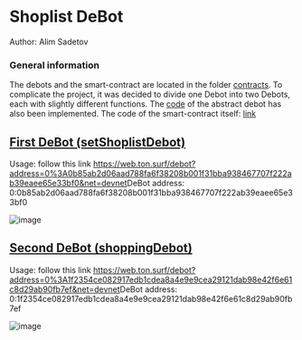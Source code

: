 # Shoplist DeBot

Author: Alim Sadetov

### General information

The debots and the smart-contract are located in the folder [contracts](./contracts).
To complicate the project, it was decided to divide one Debot into two Debots, each with slightly different functions.
The [code](./contracts/abstractDebot.sol) of the abstract debot has also been implemented.
The code of the smart-contract itself: [link](./contracts/shoplist.sol)

## [First DeBot (setShoplistDebot)](./contracts/setShoplistDebot.sol)

Usage: follow this link https://web.ton.surf/debot?address=0%3A0b85ab2d06aad788fa6f38208b001f31bba938467707f222ab39eaee65e33bf0&net=devnet
​
DeBot address: 0:0b85ab2d06aad788fa6f38208b001f31bba938467707f222ab39eaee65e33bf0

![image](https://user-images.githubusercontent.com/71194332/140927540-21012989-908d-4e67-b87f-12e2e88ff1e2.png)


## [Second DeBot (shoppingDebot)](./contracts/setShoplistDebot.sol)

Usage: follow this link https://web.ton.surf/debot?address=0%3A1f2354ce082917edb1cdea8a4e9e9cea29121dab98e42f6e61c8d29ab90fb7ef&net=devnet
​
DeBot address: 0:1f2354ce082917edb1cdea8a4e9e9cea29121dab98e42f6e61c8d29ab90fb7ef

![image](https://user-images.githubusercontent.com/71194332/140927424-9437ce78-ccb9-4285-9372-f84ac650797c.png)
